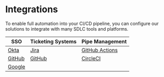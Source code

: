 # Integrations
To enable full automation into your CI/CD pipeline, you can configure our solutions to integrate with many SDLC tools and platforms.

| SSO                                                     | Ticketing Systems        | Pipe Management |
|---------------------------------------------------------|--------------------------|-----------------|
| [Okta](integrations/okta/okta-integration.md)           | [Jira](integrations/jira/jira-integration.md)                                                                                  | [GitHub Actions](integrations/github-actions/github-actions-integration.md)  |
| [GitHub](integrations/github/github-sso-integration.md) | [GitHub](integrations/github/github-issues-integration.md)                                                        | [CircleCI](integrations/circleci/circleci-integration.md)           |
| [Google](integrations/google/google-sso-integration.md) |                          |                 |